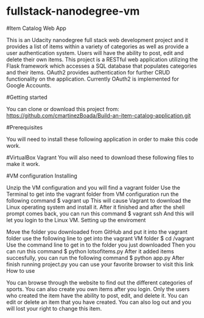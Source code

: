 fullstack-nanodegree-vm
=============

#Item Catalog Web App

This is an Udacity nanodegree full stack web development project and it provides a list of items within a variety of categories as well as provide a user authentication system.
Users will have the ability to post, edit and delete their own items. This project is a RESTful web application utilizing the Flask framework which accesses a SQL database that populates categories and their items. OAuth2 provides authentication for further CRUD functionality on the application. Currently OAuth2 is implemented for Google Accounts.

#Getting started

You can clone or download this project from: https://github.com/cmartinezBoada/Build-an-item-catalog-application.git

#Prerequisites

You will need to install these following application in order to make this code work.

#VirtualBox
Vagrant
You will also need to download these following files to make it work.

#VM configuration
Installing

Unzip the VM configuration and you will find a vagrant folder
Use the Terminal to get into the vagrant folder from VM configuration
run the following command
$ vagrant up
This will cause Vagrant to download the Linux operating system and install it.
After it finished and after the shell prompt comes back, you can run this command
$ vagrant ssh
And this will let you login to the Linux VM.
Setting up the enviroment

Move the folder you downloaded from GitHub and put it into the vagrant folder
use the following line to get into the vagrant VM folder
$ cd /vagrant
Use the command line to get in to the folder you just downloaded
Then you can run this command
$ python lotsofitems.py
After it added items succesfully, you can run the following command
$ python app.py
After finish running project.py you can use your favorite browser to visit this link
How to use

You can browse through the website to find out the different categories of sports.
You can also create you own items after you login.
Only the users who created the item have the ability to post, edit, and delete it.
You can edit or delete an item that you have created.
You can also log out and you will lost your right to change this item.

